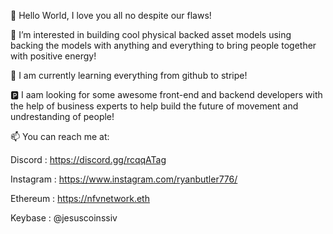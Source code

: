   👋 Hello World, I love you all no despite our flaws!
  
  👀 I’m interested in building cool physical backed asset models using backing the models with anything and everything to bring people together with positive energy!
  
  🌱 I am currently learning everything from github to stripe!
  
  🅿️ I aam looking for some awesome front-end and backend developers with the help of business experts to help build the future of movement and undrestanding of people! 
  
  📫 You can reach me at:
  
  Discord : https://discord.gg/rcqqATag
  
  Instagram : https://www.instagram.com/ryanbutler776/
  
  Ethereum : https://nfvnetwork.eth  
  
  Keybase : @jesuscoinssiv
<!---
JesuscoinsIII/JesuscoinsIII is a ✨ special ✨ repository because its `README.md` (this file) appears on your GitHub profile.
You can click the Preview link to take a look at your changes.
--->
